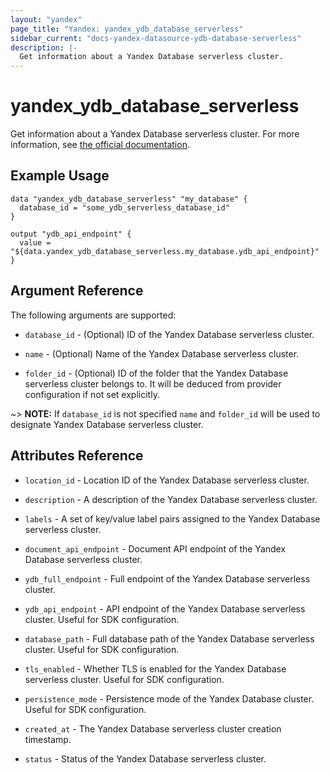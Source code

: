 ```yaml
---
layout: "yandex"
page_title: "Yandex: yandex_ydb_database_serverless"
sidebar_current: "docs-yandex-datasource-ydb-database-serverless"
description: |-
  Get information about a Yandex Database serverless cluster.
---
```


# yandex\_ydb\_database\_serverless

Get information about a Yandex Database serverless cluster.
For more information, see [the official documentation](https://cloud.yandex.com/en/docs/ydb/concepts/serverless_and_dedicated).

## Example Usage

```hcl
data "yandex_ydb_database_serverless" "my_database" {
  database_id = "some_ydb_serverless_database_id"
}

output "ydb_api_endpoint" {
  value = "${data.yandex_ydb_database_serverless.my_database.ydb_api_endpoint}"
}
```

## Argument Reference

The following arguments are supported:

* `database_id` - (Optional) ID of the Yandex Database serverless cluster.

* `name` - (Optional) Name of the Yandex Database serverless cluster.

* `folder_id` - (Optional) ID of the folder that the Yandex Database serverless cluster belongs to.
  It will be deduced from provider configuration if not set explicitly.

~> **NOTE:** If `database_id` is not specified
`name` and `folder_id` will be used to designate Yandex Database serverless cluster.

## Attributes Reference

* `location_id` - Location ID of the Yandex Database serverless cluster.

* `description` - A description of the Yandex Database serverless cluster.

* `labels` - A set of key/value label pairs assigned to the Yandex Database serverless cluster.

* `document_api_endpoint` - Document API endpoint of the Yandex Database serverless cluster.

* `ydb_full_endpoint` - Full endpoint of the Yandex Database serverless cluster.

* `ydb_api_endpoint` - API endpoint of the Yandex Database serverless cluster.
  Useful for SDK configuration.

* `database_path` - Full database path of the Yandex Database serverless cluster.
  Useful for SDK configuration.

* `tls_enabled` - Whether TLS is enabled for the Yandex Database serverless cluster.
  Useful for SDK configuration.

* `persistence_mode` - Persistence mode of the Yandex Database cluster.
  Useful for SDK configuration.

* `created_at` - The Yandex Database serverless cluster creation timestamp.

* `status` - Status of the Yandex Database serverless cluster.
